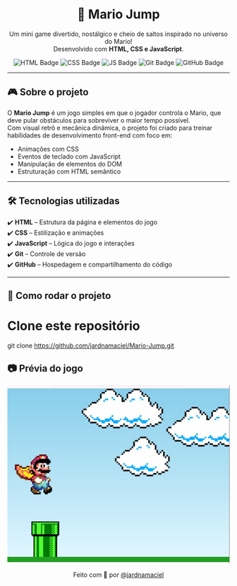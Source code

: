 <h1 align="center">🍄 Mario Jump</h1>

<p align="center">
  Um mini game divertido, nostálgico e cheio de saltos inspirado no universo do Mario! <br>
  Desenvolvido com <strong>HTML, CSS e JavaScript</strong>.
</p>

<p align="center">
  <img src="https://img.shields.io/badge/HTML-orange?style=for-the-badge&logo=html5" alt="HTML Badge"/>
  <img src="https://img.shields.io/badge/CSS-blue?style=for-the-badge&logo=css3" alt="CSS Badge"/>
  <img src="https://img.shields.io/badge/JavaScript-yellow?style=for-the-badge&logo=javascript" alt="JS Badge"/>
  <img src="https://img.shields.io/badge/Git-black?style=for-the-badge&logo=git" alt="Git Badge"/>
  <img src="https://img.shields.io/badge/GitHub-181717?style=for-the-badge&logo=github" alt="GitHub Badge"/>
</p>

---

## 🎮 Sobre o projeto

O **Mario Jump** é um jogo simples em que o jogador controla o Mario, que deve pular obstáculos para sobreviver o maior tempo possível.  
Com visual retrô e mecânica dinâmica, o projeto foi criado para treinar habilidades de desenvolvimento front-end com foco em:

- Animações com CSS
- Eventos de teclado com JavaScript
- Manipulação de elementos do DOM
- Estruturação com HTML semântico

---

## 🛠️ Tecnologias utilizadas

✔️ **HTML** – Estrutura da página e elementos do jogo  
✔️ **CSS** – Estilização e animações  
✔️ **JavaScript** – Lógica do jogo e interações  
✔️ **Git** – Controle de versão  
✔️ **GitHub** – Hospedagem e compartilhamento do código

---

## 🚀 Como rodar o projeto


# Clone este repositório
git clone https://github.com/jardnamaciel/Mario-Jump.git



## 📷 Prévia do jogo

<p align="center">
  <img src=".github/preview.jpg" alt="Prévia do Mario Jump" width="600"/>
</p>


<p align="center"> Feito com 💙 por <a href="https://github.com/jardnamaciel" target="_blank">@jardnamaciel</a> </p>